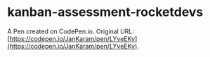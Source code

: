 # kanban-assessment-rocketdevs

A Pen created on CodePen.io. Original URL: [https://codepen.io/JanKaram/pen/LYveEKy](https://codepen.io/JanKaram/pen/LYveEKy).

